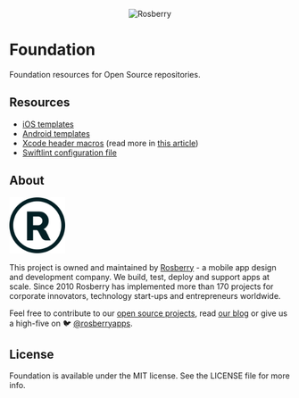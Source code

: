 <p align="center">
<img src="https://github.com/rosberry/Foundation/blob/master/Assets/rosberry-unicorn.png?raw=true" width="450" alt="Rosberry" />
</p>

# Foundation
Foundation resources for Open Source repositories.

## Resources

- [iOS templates](IOS_TEMPLATES)
- [Android templates](ANDROID_TEMPLATES)
- [Xcode header macros](IDETemplateMacros.plist) (read more in [this article](https://oleb.net/blog/2017/07/xcode-9-text-macros/))
- [Swiftlint configuration file](.swiftlint.yml) 

## About

<img src="https://github.com/rosberry/Foundation/blob/master/Assets/full_logo.png?raw=true" height="100" />

This project is owned and maintained by [Rosberry](http://about.rosberry.com/en) - a mobile app design and development company. We build, test, deploy and support apps at scale. Since 2010 Rosberry has implemented more than 170 projects for corporate innovators, technology start-ups and entrepreneurs worldwide. 

Feel free to contribute to our [open source projects](https://github.com/rosberry), read [our blog](https://medium.com/@Rosberry) or give us a high-five on 🐦 [@rosberryapps](http://twitter.com/RosberryApps).

## License

Foundation is available under the MIT license. See the LICENSE file for more info.

